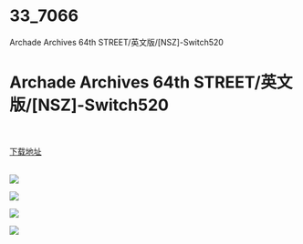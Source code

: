 # 33_7066
Archade Archives 64th STREET/英文版/[NSZ]-Switch520
# Archade Archives 64th STREET/英文版/[NSZ]-Switch520
 <br/></br>
[下载地址](https://www.switch520.cc/article/7066 "下载地址")
<br/></br>

<p><span><strong><img src="https://www.switch520.cc/muke_img/upload_art_editor_20201101-1_55412dc2ee15f6234ab56e8377b72194.jpg"></strong></span></p>
<p><span><strong><img src="https://www.switch520.cc/muke_img/upload_art_editor_20201101-1_6c1745849b44d5855b792cfd7afb4149.jpg"></strong></span></p>
<p><span><strong><img src="https://www.switch520.cc/muke_img/upload_art_editor_20201101-1_11544443e42cac92a14600faa060753d.jpg"></strong></span></p>
<p><span><strong><img src="https://www.switch520.cc/muke_img/upload_art_editor_20201101-1_cd7a30d821af50251af6fe6c803ef84b.jpg"></strong></span></p>
<p></p>
